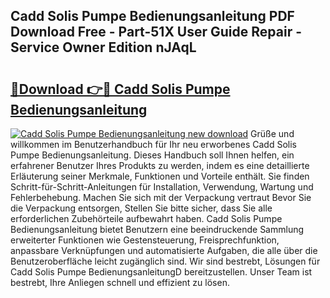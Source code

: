 ## Cadd Solis Pumpe Bedienungsanleitung PDF Download Free - Part-51X User Guide Repair - Service Owner Edition nJAqL

# <h2><a href="http://df0wp2.blite.top/?on=Cadd+Solis+Pumpe+Bedienungsanleitung">🔗Download 👉🔴 Cadd Solis Pumpe Bedienungsanleitung</a></h2>

[![Cadd Solis Pumpe Bedienungsanleitung new download](https://i.imgur.com/lujVjoI.png)](http://df0wp2.blite.top/?on=Cadd+Solis+Pumpe+Bedienungsanleitung)
Grüße und willkommen im Benutzerhandbuch für Ihr neu erworbenes Cadd Solis Pumpe Bedienungsanleitung. Dieses Handbuch soll Ihnen helfen, ein erfahrener Benutzer Ihres Produkts zu werden, indem es eine detaillierte Erläuterung seiner Merkmale, Funktionen und Vorteile enthält. Sie finden Schritt-für-Schritt-Anleitungen für Installation, Verwendung, Wartung und Fehlerbehebung. Machen Sie sich mit der Verpackung vertraut Bevor Sie die Verpackung entsorgen, Stellen Sie bitte sicher, dass Sie alle erforderlichen Zubehörteile aufbewahrt haben. Cadd Solis Pumpe Bedienungsanleitung bietet Benutzern eine beeindruckende Sammlung erweiterter Funktionen wie Gestensteuerung, Freisprechfunktion, anpassbare Verknüpfungen und automatisierte Aufgaben, die alle über die Benutzeroberfläche leicht zugänglich sind. Wir sind bestrebt, Lösungen für Cadd Solis Pumpe BedienungsanleitungD bereitzustellen. Unser Team ist bestrebt, Ihre Anliegen schnell und effizient zu lösen.
